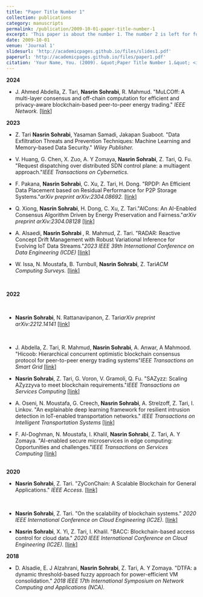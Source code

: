 ```yaml
---
title: "Paper Title Number 1"
collection: publications
category: manuscripts
permalink: /publication/2009-10-01-paper-title-number-1
excerpt: 'This paper is about the number 1. The number 2 is left for future work.'
date: 2009-10-01
venue: 'Journal 1'
slidesurl: 'http://academicpages.github.io/files/slides1.pdf'
paperurl: 'http://academicpages.github.io/files/paper1.pdf'
citation: 'Your Name, You. (2009). &quot;Paper Title Number 1.&quot; <i>Journal 1</i>. 1(1).'
---
```


 <h style="font-weight: bold;">2024</h>
        <ul>
            <li> <p>J. Ahmed Abdella, Z. Tari, <b>Nasrin Sohrabi</b>, R. Mahmud. "MuLCOff: A multi-layer consensus and off-chain computation for 
            efficient and privacy-aware blockchain-based peer-to-peer energy trading." <i>IEEE Network.</i>
            <a href="https://scholar.google.com/citations?view_op=view_citation&hl=en&user=eEWRaCwAAAAJ&sortby=pubdate&citation_for_view=eEWRaCwAAAAJ:_xSYboBqXhAC">[link]</a></li>
            </p>
        </ul>
<h style="font-weight: bold;">2023</h>
        <ul>
            <li><p>Z. Tari <b>Nasrin Sohrabi</b>, Yasaman Samadi, Jakapan Suaboot. "Data Exfiltration Threats 
                and Prevention Techniques: Machine Learning and Memory-based Data Security." <i>Wiley Publisher.</i></p>
            </li>
            <li><p>V. Huang, G. Chen, X. Zuo, A. Y Zomaya, <b>Nasrin Sohrabi</b>, Z. Tari, Q. Fu. "Request dispatching over distributed SDN control plane: a multiagent approach."<i>IEEE Transactions on Cybernetics.</i></p>
            </li>
            <li><p>F. Pakana, <b>Nasrin Sohrabi</b>, C. Xu, Z. Tari, H. Dong. "RPDP: An Efficient Data Placement based on Residual Performance for P2P Storage Systems."<i>arXiv preprint arXiv:2304.08692.</i>
            <a href="https://arxiv.org/abs/2304.08692">[link]</a>
            </p>
            </li>
            <li><p>Q. Xiong, <b>Nasrin Sohrabi</b>, H. Dong, C. Xu, Z. Tari."AICons: An AI-Enabled Consensus Algorithm Driven by Energy Preservation and Fairness."<i>arXiv preprint arXiv:2304.08128</i>
            <a href="https://arxiv.org/abs/2304.08128">[link]</a></p>
            </li>
            <li><p>A. Alsaedi, <b> Nasrin Sohrabi </b>, R. Mahmud, Z. Tari. "RADAR: Reactive Concept Drift Management with Robust Variational Inference for Evolving IoT Data Streams."<i>2023 IEEE 39th International Conference on Data Engineering (ICDE)</i>
            <a href="https://ieeexplore.ieee.org/abstract/document/10184745">[link]</a></p>
            </li>
            <li><p>W. Issa, N. Moustafa, B. Turnbull, <b>Nasrin Sohrabi</b>, Z. Tari<i>ACM Computing Surveys.</i>
            <a href="https://dl.acm.org/doi/abs/10.1145/3560816">[link]</a></p>
            </li>   
        </ul>
        <h style="font-weight: bold;">2022</h>
        <ul>    
            <li><p> <b>Nasrin Sohrabi</b>, N. Rattanavipanon, Z. Tari<i>arXiv preprint arXiv:2212.14141</i>
            <a href="https://arxiv.org/abs/2212.14141">[link]</a></p>
            </li>    
            <li><p>J. Abdella, Z. Tari, R. Mahmud, <b>Nasrin Sohrabi</b>, A. Anwar, A Mahmood. "Hicoob: Hierarchical concurrent optimistic blockchain consensus protocol for peer-to-peer energy trading systems"<i>IEEE Transactions on Smart Grid</i>
            <a href="https://ieeexplore.ieee.org/abstract/document/9996086">[link]</a></p>
            </li>
            <li><p> <b>Nasrin Sohrabi</b>, Z. Tari, G. Voron, V. Gramoli, Q. Fu. "SAZyzz: Scaling AZyzzyva to meet blockchain requirements."<i>IEEE Transactions on Services Computing</i>
            <a href="https://ieeexplore.ieee.org/abstract/document/9920227">[link]</a></p>
            </li>
            <li><p>A. Oseni, N. Moustafa, G. Creech, <b> Nasrin Sohrabi</b>, A. Strelzoff, Z. Tari, I. Linkov. "An explainable deep learning framework for 
                resilient intrusion detection in IoT-enabled transportation networks."
                <i>IEEE Transactions on Intelligent Transportation Systems</i>
            <a href="https://ieeexplore.ieee.org/abstract/document/9830113">[link]</a></p>
            </li> 
            <li><p>F. Al-Doghman, N. Moustafa, I. Khalil, <b>Nasrin Sohrabi</b>, Z. Tari, A. Y Zomaya. "AI-enabled secure microservices in edge computing: 
                Opportunities and challenges."<i>IEEE Transactions on Services Computing</i>
            <a href="https://ieeexplore.ieee.org/abstract/document/9723563">[link]</a></p>
            </li>
        </ul>           
        <h style="font-weight: bold;">2020</h>   
        <ul>
            <li> <p> <b>Nasrin Sohrabi</b>, Z. Tari. "ZyConChain: A Scalable Blockchain for General Applications." <i>IEEE Access.</i>
            <a href="https://ieeexplore.ieee.org/abstract/document/9180325">[link]</a></p>
            </li>  
            <li> <p> <b>Nasrin Sohrabi</b>, Z. Tari. "On the scalability of blockchain systems." <i>2020 IEEE International Conference on Cloud Engineering (IC2E).</i>
            <a href="https://ieeexplore.ieee.org/abstract/document/9096436">[link]</a></p>
            </li>
            <li> <p> <b>Nasrin Sohrabi</b>, X. Yi, Z. Tari, I. Khalil. "BACC: Blockchain-based access control for cloud data." <i>2020 IEEE International Conference on Cloud Engineering (IC2E).</i>
            <a href="https://dl.acm.org/doi/abs/10.1145/3373017.3373027">[link]</a></p>
            </li>
        </ul>
        <h style="font-weight: bold;">2018</h>  
        <ul>
            <li> <p>D. Alsadie, E. J Alzahrani, <b>Nasrin Sohrabi</b>, Z. Tari, A. Y Zomaya. 
                "DTFA: a dynamic threshold-based fuzzy approach for power-efficient VM consolidation." <i>2018 IEEE 17th International Symposium on Network Computing and Applications (NCA).</i></p></li>
        </ul>
       
               

    
